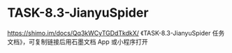 # TASK-8.3-JianyuSpider

https://shimo.im/docs/Qq3kWCyTGDdTkdkX/ 《TASK-8.3-JianyuSpider 任务文档》，可复制链接后用石墨文档 App 或小程序打开
